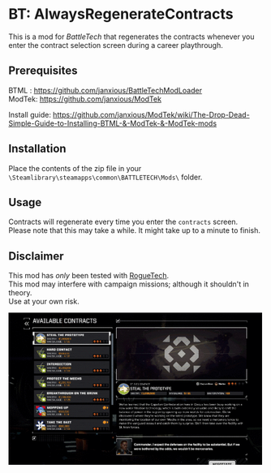 # BT: AlwaysRegenerateContracts
This is a mod for *BattleTech* that regenerates the contracts whenever you enter the contract selection screen during a career playthrough.

## Prerequisites

BTML : https://github.com/janxious/BattleTechModLoader   
ModTek: https://github.com/janxious/ModTek

Install guide: https://github.com/janxious/ModTek/wiki/The-Drop-Dead-Simple-Guide-to-Installing-BTML-&-ModTek-&-ModTek-mods

## Installation
Place the contents of the zip file in your `\Steamlibrary\steamapps\common\BATTLETECH\Mods\` folder.


## Usage
Contracts will regenerate every time you enter the `contracts` screen.  
Please note that this may take a while. It might take up to a minute to finish.

## Disclaimer
This mod has *only* been tested with [RogueTech](https://www.nexusmods.com/battletech/mods/79?tab=description).   
This mod may interfere with campaign missions; although it shouldn't in theory.   
Use at your own risk.

![](./screenshots/gif.gif)
